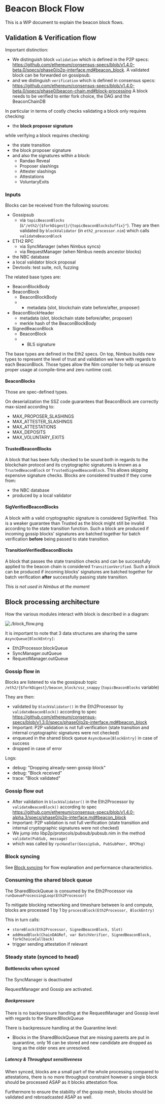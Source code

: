 # Beacon Block Flow

This is a WIP document to explain the beacon block flows.

## Validation & Verification flow

Important distinction:
- We distinguish block `validation` which is defined in the P2P specs:
  https://github.com/ethereum/consensus-specs/blob/v1.4.0-beta.0/specs/phase0/p2p-interface.md#beacon_block.
  A validated block can be forwarded on gossipsub.
- and we distinguish `verification` which is defined in consensus specs:
  https://github.com/ethereum/consensus-specs/blob/v1.4.0-beta.0/specs/phase0/beacon-chain.md#block-processing
  A block needs to be verified to enter fork choice, the DAG and the BeaconChainDB

In particular in terms of costly checks validating a block only requires checking:
- the **block proposer signature**

while verifying a block requires checking:
- the state transition
- the block proposer signature
- and also the signatures within a block:
  - Randao Reveal
  - Proposer slashings
  - Attester slashings
  - Attestations
  - VoluntaryExits

### Inputs

Blocks can be received from the following sources:
- Gossipsub
  - via `topicBeaconBlocks` (`&"/eth2/{$forkDigest}/{topicBeaconBlocksSuffix}"`). They are then validated by `blockValidator` (in `eth2_processor.nim`) which calls `validateBeaconBlock`
- ETH2 RPC
  - via SyncManager (when Nimbus syncs)
  - via RequestManager (when Nimbus needs ancestor blocks)
- the NBC database
- a local validator block proposal
- Devtools: test suite, ncli, fuzzing

The related base types are:
- BeaconBlockBody
- BeaconBlock
  - BeaconBlockBody
  - + metadata (slot, blockchain state before/after, proposer)
- BeaconBlockHeader
  - metadata (slot, blockchain state before/after, proposer)
  - merkle hash of the BeaconBlockBody
- SignedBeaconBlock
  - BeaconBlock
  - + BLS signature

The base types are defined in the Eth2 specs.
On top, Nimbus builds new types to represent the level of trust and validation we have with regards to each BeaconBlock.
Those types allow the Nim compiler to help us ensure proper usage at compile-time and zero runtime cost.

#### BeaconBlocks

Those are spec-defined types.

On deserialization the SSZ code guarantees that BeaconBlock are correctly max-sized
according to:
- MAX_PROPOSER_SLASHINGS
- MAX_ATTESTER_SLASHINGS
- MAX_ATTESTATIONS
- MAX_DEPOSITS
- MAX_VOLUNTARY_EXITS

#### TrustedBeaconBlocks

A block that has been fully checked to be sound
both in regards to the blockchain protocol and its cryptographic signatures is known as a `TrustedBeaconBlock` or `TrustedSignedBeaconBlock`.
This allows skipping expensive signature checks.
Blocks are considered trusted if they come from:
- the NBC database
- produced by a local validator

#### SigVerifiedBeaconBlocks

A block with a valid cryptographic signature is considered SigVerified.
This is a weaker guarantee than Trusted as the block might still be invalid according to the state transition function.
Such a block are produced if incoming gossip blocks' signatures are batched together for batch verification **before** being passed to state transition.

#### TransitionVerifiedBeaconBlocks

A block that passes the state transition checks and can be successfully applied to the beacon chain is considered `TransitionVerified`.
Such a block can be produced if incoming blocks' signatures are batched together for batch verification **after** successfully passing state transition.

_This is not used in Nimbus at the moment_

## Block processing architecture

How the various modules interact with block is described in a diagram:

![./block_flow.png](./block_flow.png)

It is important to note that 3 data structures are sharing the same `AsyncQueue[BlockEntry]`:
- Eth2Processor.blockQueue
- SyncManager.outQueue
- RequestManager.outQueue

### Gossip flow in

Blocks are listened to via the gossipsub topic `/eth2/{$forkDigest}/beacon_block/ssz_snappy` (`topicBeaconBlocks` variable)

They are then:
- validated by `blockValidator()` in the Eth2Processor by `validateBeaconBlock()` according to spec https://github.com/ethereum/consensus-specs/blob/v1.3.0/specs/phase0/p2p-interface.md#beacon_block
- Important: P2P validation is not full verification (state transition and internal cryptographic signatures were not checked)
- enqueued in the shared block queue `AsyncQueue[BlockEntry]` in case of success
- dropped in case of error

Logs:
- debug: "Dropping already-seen gossip block"
- debug: "Block received"
- trace: "Block validated"

### Gossip flow out

- After validation in `blockValidator()` in the Eth2Processor by `validateBeaconBlock()` according to spec https://github.com/ethereum/consensus-specs/blob/v1.4.0-alpha.3/specs/phase0/p2p-interface.md#beacon_block
- Important: P2P validation is not full verification (state transition and internal cryptographic signatures were not checked)
- We jump into libp2p/protocols/pubsub/pubsub.nim in the method `validate(PubSub, message)`
- which was called by `rpcHandler(GossipSub, PubSubPeer, RPCMsg)`

### Block syncing

See [Block syncing](../beacon_chain/sync/README.md)
for flow explanation and performance characteristics.

### Consuming the shared block queue

The SharedBlockQueue is consumed by the Eth2Processor via `runQueueProcessingLoop(Eth2Processor)`

To mitigate blocking networking and timeshare between Io and compute, blocks are processed 1 by 1 by `processBlock(Eth2Processor, BlockEntry)`

This in turn calls:
- `storeBlock(Eth2Processor, SignedBeaconBlock, Slot)`
- `addHeadBlock(ChainDAGRef, var BatchVerifier, SignedBeaconBlock, forkChoiceCallback)`
- trigger sending attestation if relevant

### Steady state (synced to head)
#### Bottlenecks when synced

The SyncManager is deactivated

RequestManager and Gossip are activated.

##### Backpressure

There is no backpressure handling at the RequestManager and Gossip level with regards to the SharedBlockQueue

There is backpressure handling at the Quarantine level:
- Blocks in the SharedBlockQueue that are missing parents
  are put in quarantine, only 16 can be stored and new candidate are dropped as long as the older ones are unresolved.

##### Latency & Throughput sensitiveness

When synced, blocks are a small part of the whole processing compared to attestations, there is no more throughput constraint however a single block should be processed ASAP as it blocks attestation flow.

Furthermore to ensure the stability of the gossip mesh, blocks should be validated and rebroadcasted ASAP as well.

